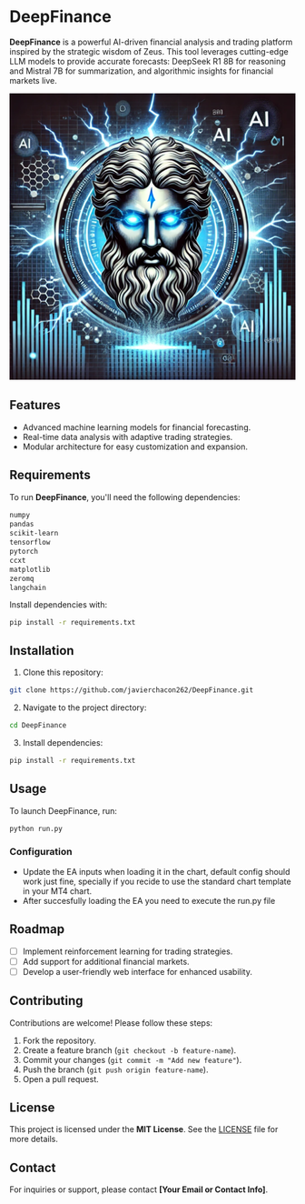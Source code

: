 # DeepFinance

**DeepFinance** is a powerful AI-driven financial analysis and trading platform inspired by the strategic wisdom of Zeus. This tool leverages cutting-edge LLM models to provide accurate forecasts: DeepSeek R1 8B for reasoning and Mistral 7B for summarization, and algorithmic insights for financial markets live.

![DeepFinance Logo](DeepFinanceLogo.png)

## Features
- Advanced machine learning models for financial forecasting.
- Real-time data analysis with adaptive trading strategies.
- Modular architecture for easy customization and expansion.

## Requirements
To run **DeepFinance**, you'll need the following dependencies:

```
numpy
pandas
scikit-learn
tensorflow
pytorch
ccxt
matplotlib
zeromq
langchain
```

Install dependencies with:
```bash
pip install -r requirements.txt
```

## Installation
1. Clone this repository:
```bash
git clone https://github.com/javierchacon262/DeepFinance.git
```
2. Navigate to the project directory:
```bash
cd DeepFinance
```
3. Install dependencies:
```bash
pip install -r requirements.txt
```

## Usage
To launch DeepFinance, run:
```bash
python run.py
```

### Configuration
- Update the EA inputs when loading it in the chart, default config should work just fine, specially if you recide to use the standard chart template in your MT4 chart.
- After succesfully loading the EA you need to execute the run.py file

## Roadmap
- [ ] Implement reinforcement learning for trading strategies.
- [ ] Add support for additional financial markets.
- [ ] Develop a user-friendly web interface for enhanced usability.

## Contributing
Contributions are welcome! Please follow these steps:
1. Fork the repository.
2. Create a feature branch (`git checkout -b feature-name`).
3. Commit your changes (`git commit -m "Add new feature"`).
4. Push the branch (`git push origin feature-name`).
5. Open a pull request.

## License
This project is licensed under the **MIT License**. See the [LICENSE](LICENSE) file for more details.

## Contact
For inquiries or support, please contact **[Your Email or Contact Info]**.

